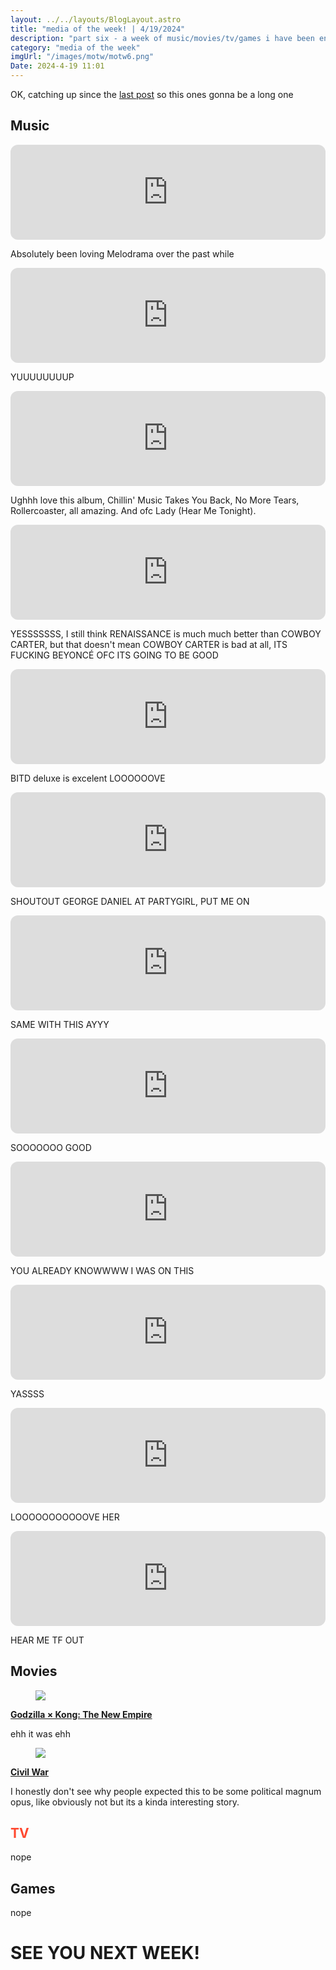 ```yaml
---
layout: ../../layouts/BlogLayout.astro
title: "media of the week! | 4/19/2024"
description: "part six - a week of music/movies/tv/games i have been enjoying throughout the past week!"
category: "media of the week"
imgUrl: "/images/motw/motw6.png"
Date: 2024-4-19 11:01
---
```


OK, catching up since the [last post](./motw_5) so this ones gonna be a long one

## <span class="npf_color_ross"><b>Music</b></span>

<iframe style="border-radius:12px" src="https://open.spotify.com/embed/track/6ie2Bw3xLj2JcGowOlcMhb?utm_source=generator" width="100%" height="152" frameBorder="0" allowfullscreen="" allow="autoplay; clipboard-write; encrypted-media; fullscreen; picture-in-picture" loading="lazy"></iframe>

Absolutely been loving Melodrama over the past while

<iframe style="border-radius:12px" src="https://open.spotify.com/embed/track/2tudvzsrR56uom6smgOcSf?utm_source=generator" width="100%" height="152" frameBorder="0" allowfullscreen="" allow="autoplay; clipboard-write; encrypted-media; fullscreen; picture-in-picture" loading="lazy"></iframe>

YUUUUUUUUP

<iframe style="border-radius:12px" src="https://open.spotify.com/embed/track/7z8sOQkzkoT9SCYQSWenjs?utm_source=generator" width="100%" height="152" frameBorder="0" allowfullscreen="" allow="autoplay; clipboard-write; encrypted-media; fullscreen; picture-in-picture" loading="lazy"></iframe>

Ughhh love this album, Chillin' Music Takes You Back, No More Tears, Rollercoaster, all amazing. And ofc Lady (Hear Me Tonight).

<iframe style="border-radius:12px" src="https://open.spotify.com/embed/track/5mUlozUYpdmXVPkj4BW8cA?utm_source=generator" width="100%" height="152" frameBorder="0" allowfullscreen="" allow="autoplay; clipboard-write; encrypted-media; fullscreen; picture-in-picture" loading="lazy"></iframe>

YESSSSSSS, I still think RENAISSANCE is much much better than COWBOY CARTER, but that doesn't mean COWBOY CARTER is bad at all, ITS FUCKING BEYONCÉ OFC ITS GOING TO BE GOOD

<iframe style="border-radius:12px" src="https://open.spotify.com/embed/track/6R7VTiVQhvywHGNNx7mHxX?utm_source=generator" width="100%" height="152" frameBorder="0" allowfullscreen="" allow="autoplay; clipboard-write; encrypted-media; fullscreen; picture-in-picture" loading="lazy"></iframe>

BITD deluxe is excelent LOOOOOOVE

<iframe style="border-radius:12px" src="https://open.spotify.com/embed/track/4KPTu8qSxATFXL3e5sJipW?utm_source=generator" width="100%" height="152" frameBorder="0" allowfullscreen="" allow="autoplay; clipboard-write; encrypted-media; fullscreen; picture-in-picture" loading="lazy"></iframe>

SHOUTOUT GEORGE DANIEL AT PARTYGIRL, PUT ME ON

<iframe style="border-radius:12px" src="https://open.spotify.com/embed/track/3FiPLOhNiB2Ox4ut1jJxE2?utm_source=generator" width="100%" height="152" frameBorder="0" allowfullscreen="" allow="autoplay; clipboard-write; encrypted-media; fullscreen; picture-in-picture" loading="lazy"></iframe>

SAME WITH THIS AYYY

<iframe style="border-radius:12px" src="https://open.spotify.com/embed/track/5vmYMS6FR2b7J57OG0Cscl?utm_source=generator" width="100%" height="152" frameBorder="0" allowfullscreen="" allow="autoplay; clipboard-write; encrypted-media; fullscreen; picture-in-picture" loading="lazy"></iframe>

SOOOOOOO GOOD

<iframe style="border-radius:12px" src="https://open.spotify.com/embed/track/7BoOmRrtNCbIT9yQ4xidk5?utm_source=generator" width="100%" height="152" frameBorder="0" allowfullscreen="" allow="autoplay; clipboard-write; encrypted-media; fullscreen; picture-in-picture" loading="lazy"></iframe>

YOU ALREADY KNOWWWW I WAS ON THIS

<iframe style="border-radius:12px" src="https://open.spotify.com/embed/track/2hcywxHZcxmX27lX5qm8MT?utm_source=generator" width="100%" height="152" frameBorder="0" allowfullscreen="" allow="autoplay; clipboard-write; encrypted-media; fullscreen; picture-in-picture" loading="lazy"></iframe>

YASSSS

<iframe style="border-radius:12px" src="https://open.spotify.com/embed/track/0WbMK4wrZ1wFSty9F7FCgu?utm_source=generator" width="100%" height="152" frameBorder="0" allowfullscreen="" allow="autoplay; clipboard-write; encrypted-media; fullscreen; picture-in-picture" loading="lazy"></iframe>

LOOOOOOOOOOOVE HER

<iframe style="border-radius:12px" src="https://open.spotify.com/embed/track/2TZ1apxMDlubCGMsOxcTbT?utm_source=generator" width="100%" height="152" frameBorder="0" allowfullscreen="" allow="autoplay; clipboard-write; encrypted-media; fullscreen; picture-in-picture" loading="lazy"></iframe>

HEAR ME TF OUT

## <span class="npf_color_chandler"><b>Movies</b></span>

<div class="npf_row"><figure class="tmblr-full" data-orig-height="1152" data-orig-width="2048"><img src="https://64.media.tumblr.com/d3baafe6b1bd72373806bf6e45c2de44/0dd493062fc7dc18-b9/s2048x3072/996af78db560975ce482caffd34dfed5ea2fd305.pnj" data-orig-height="1152" data-orig-width="2048" srcset="https://64.media.tumblr.com/d3baafe6b1bd72373806bf6e45c2de44/0dd493062fc7dc18-b9/s2048x3072/996af78db560975ce482caffd34dfed5ea2fd305.pnj 2048w" sizes="(max-width: 1280px) 100vw, 1280px"></figure></div>

[**Godzilla × Kong: The New Empire**](https://letterboxd.com/air2earth/film/godzilla-kong-the-new-empire/)

ehh it was ehh

<div class="npf_row"><figure class="tmblr-full" data-orig-height="1152" data-orig-width="2048"><img src="https://64.media.tumblr.com/10629284fd8027ea6f35c2e231e96474/0dd493062fc7dc18-50/s2048x3072/bf928989bf11ad1ef50d836874521f44df2872a1.pnj" data-orig-height="1152" data-orig-width="2048" srcset="https://64.media.tumblr.com/10629284fd8027ea6f35c2e231e96474/0dd493062fc7dc18-50/s2048x3072/bf928989bf11ad1ef50d836874521f44df2872a1.pnj 2048w" sizes="(max-width: 1280px) 100vw, 1280px"></figure></div>

**[Civil War](https://letterboxd.com/air2earth/film/civil-war-2024/)**

I honestly don't see why people expected this to be some political magnum opus, like obviously not but its a kinda interesting story.

## <span style="color: #ff4930"><b>TV</b></span>

nope

## <span class="npf_color_monica"><b>Games</b></span>

nope

# <span class="npf_color_rachel"><b>SEE YOU NEXT WEEK!</b></span>
